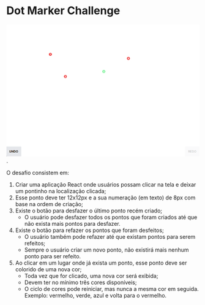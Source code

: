 # Dot Marker Challenge

![Screenshot](./screenshot.png "Screenshot").

O desafio consistem em:

1. Criar uma aplicação React onde usuários possam clicar na tela e deixar um pontinho na localização clicada;
2. Esse ponto deve ter 12x12px e a sua numeração (em texto) de 8px com base na ordem de criação;
3. Existe o botão para desfazer o último ponto recém criado;
   - O usuário pode desfazer todos os pontos que foram criados até que não exista mais pontos para desfazer.
4. Existe o botão para refazer os pontos que foram desfeitos;
   - O usuário também pode refazer até que existam pontos para serem refeitos;
   - Sempre o usuário criar um novo ponto, não existirá mais nenhum ponto para ser refeito.
5. Ao clicar em um lugar onde já exista um ponto, esse ponto deve ser colorido de uma nova cor;
   - Toda vez que for clicado, uma nova cor será exibida;
   - Devem ter no mínimo três cores disponíveis;
   - O ciclo de cores pode reiniciar, mas nunca a mesma cor em seguida. Exemplo: vermelho, verde, azul e volta para o vermelho.
